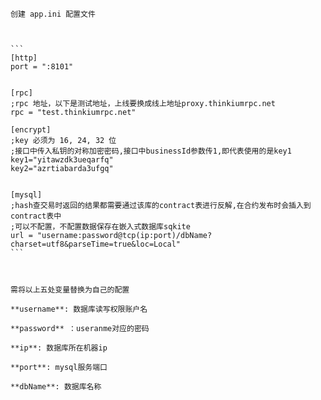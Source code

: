 ````
创建 app.ini 配置文件



```
[http]
port = ":8101"


[rpc]
;rpc 地址，以下是测试地址，上线要换成线上地址proxy.thinkiumrpc.net
rpc = "test.thinkiumrpc.net"

[encrypt]
;key 必须为 16, 24, 32 位
;接口中传入私钥的对称加密密码,接口中businessId参数传1,即代表使用的是key1
key1="yitawzdk3ueqarfq"
key2="azrtiabarda3ufgq"


[mysql]
;hash查交易时返回的结果都需要通过该库的contract表进行反解,在合约发布时会插入到contract表中
;可以不配置，不配置数据保存在嵌入式数据库sqkite
url = "username:password@tcp(ip:port)/dbName?charset=utf8&parseTime=true&loc=Local"
```



需将以上五处变量替换为自己的配置

**username**: 数据库读写权限账户名

**password** ：useranme对应的密码

**ip**: 数据库所在机器ip

**port**: mysql服务端口

**dbName**: 数据库名称
````
